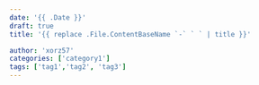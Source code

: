 ```yaml
---
date: '{{ .Date }}'
draft: true
title: '{{ replace .File.ContentBaseName `-` ` ` | title }}'

author: 'xorz57'
categories: ['category1']
tags: ['tag1','tag2', 'tag3']
---
```

